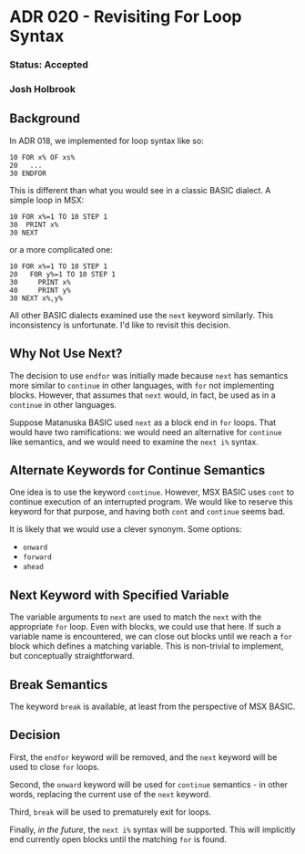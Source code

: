 # ADR 020 - Revisiting For Loop Syntax

### Status: Accepted

### Josh Holbrook

## Background

In ADR 018, we implemented for loop syntax like so:

```basic
10 FOR x% OF xs%
20   ...
30 ENDFOR
```

This is different than what you would see in a classic BASIC dialect. A simple loop in MSX:

```basic
10 FOR x%=1 TO 10 STEP 1
30  PRINT x%
30 NEXT
```

or a more complicated one:

```basic
10 FOR x%=1 TO 10 STEP 1
20   FOR y%=1 TO 10 STEP 1
30     PRINT x%
40     PRINT y%
30 NEXT x%,y%
```

All other BASIC dialects examined use the `next` keyword similarly. This inconsistency is unfortunate. I'd like to revisit this decision.

## Why Not Use Next?

The decision to use `endfor` was initially made because `next` has semantics more similar to `continue` in other languages, with `for` not implementing blocks. However, that assumes that `next` would, in fact, be used as in a `continue` in other languages.

Suppose Matanuska BASIC used `next` as a block end in `for` loops. That would have two ramifications: we would need an alternative for `continue` like semantics, and we would need to examine the `next i%` syntax.

## Alternate Keywords for Continue Semantics

One idea is to use the keyword `continue`. However, MSX BASIC uses `cont` to continue execution of an interrupted program. We would like to reserve this keyword for that purpose, and having both `cont` and `continue` seems bad.

It is likely that we would use a clever synonym. Some options:

- `onward`
- `forward`
- `ahead`

## Next Keyword with Specified Variable

The variable arguments to `next` are used to match the `next` with the appropriate `for` loop. Even with blocks, we could use that here. If such a variable name is encountered, we can close out blocks until we reach a `for` block which defines a matching variable. This is non-trivial to implement, but conceptually straightforward.

## Break Semantics

The keyword `break` is available, at least from the perspective of MSX BASIC.

## Decision

First, the `endfor` keyword will be removed, and the `next` keyword will be used to close `for` loops.

Second, the `onward` keyword will be used for `continue` semantics - in other words, replacing the current use of the `next` keyword.

Third, `break` will be used to prematurely exit for loops.

Finally, _in the future_, the `next i%` syntax will be supported. This will implicitly end currently open blocks until the matching `for` is found.
